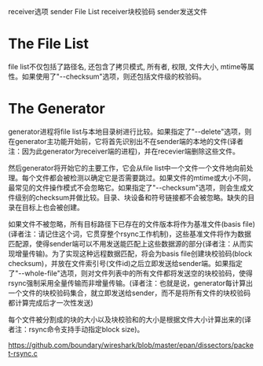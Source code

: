 receiver选项 sender File List receiver块校验码 sender发送文件

# The File List
file list不仅包括了路径名, 还包含了拷贝模式, 所有者, 权限, 文件大小, mtime等属性。如果使用了"--checksum"选项，则还包括文件级的校验码。
 
# The Generator
generator进程将file list与本地目录树进行比较。如果指定了"--delete"选项，则在generator主功能开始前，它将首先识别出不在sender端的本地的文件(译者注：因为此generator为receiver端的进程)，并在recevier端删除这些文件。

然后generator将开始它的主要工作，它会从file list中一个文件一个文件地向前处理。每个文件都会被检测以确定它是否需要跳过。如果文件的mtime或大小不同，最常见的文件操作模式不会忽略它。如果指定了"--checksum"选项，则会生成文件级别的checksum并做比较。目录、块设备和符号链接都不会被忽略。缺失的目录在目标上也会被创建。

如果文件不被忽略，所有目标路径下已存在的文件版本将作为基准文件(basis file)(译者注：请记住这个词，它贯穿整个rsync工作机制)，这些基准文件将作为数据匹配源，使得sender端可以不用发送能匹配上这些数据源的部分(译者注：从而实现增量传输)。为了实现这种远程数据匹配，将会为basis file创建块校验码(block checksum)，并放在文件索引号(文件id)之后立即发送给sender端。如果指定了"--whole-file"选项，则对文件列表中的所有文件都将发送空的块校验码，使得rsync强制采用全量传输而非增量传输。(译者注：也就是说，generator每计算出一个文件的块校验码集合，就立即发送给sender，而不是将所有文件的块校验码都计算完成后才一次性发送)

每个文件被分割成的块的大小以及块校验和的大小是根据文件大小计算出来的(译者注：rsync命令支持手动指定block size)。


https://github.com/boundary/wireshark/blob/master/epan/dissectors/packet-rsync.c